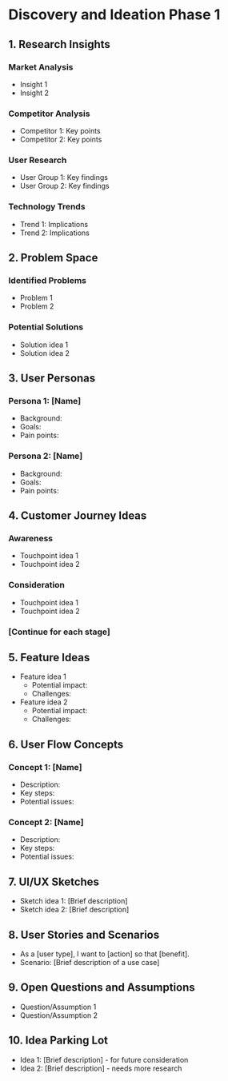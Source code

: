 # Discovery and Ideation Phase 1

## 1. Research Insights

### Market Analysis
- Insight 1
- Insight 2

### Competitor Analysis
- Competitor 1: Key points
- Competitor 2: Key points

### User Research
- User Group 1: Key findings
- User Group 2: Key findings

### Technology Trends
- Trend 1: Implications
- Trend 2: Implications

## 2. Problem Space

### Identified Problems
- Problem 1
- Problem 2

### Potential Solutions
- Solution idea 1
- Solution idea 2

## 3. User Personas

### Persona 1: [Name]
- Background:
- Goals:
- Pain points:

### Persona 2: [Name]
- Background:
- Goals:
- Pain points:

## 4. Customer Journey Ideas

### Awareness
- Touchpoint idea 1
- Touchpoint idea 2

### Consideration
- Touchpoint idea 1
- Touchpoint idea 2

### [Continue for each stage]

## 5. Feature Ideas
- Feature idea 1
  - Potential impact:
  - Challenges:
- Feature idea 2
  - Potential impact:
  - Challenges:

## 6. User Flow Concepts

### Concept 1: [Name]
- Description:
- Key steps:
- Potential issues:

### Concept 2: [Name]
- Description:
- Key steps:
- Potential issues:

## 7. UI/UX Sketches
- Sketch idea 1: [Brief description]
- Sketch idea 2: [Brief description]

## 8. User Stories and Scenarios
- As a [user type], I want to [action] so that [benefit].
- Scenario: [Brief description of a use case]

## 9. Open Questions and Assumptions
- Question/Assumption 1
- Question/Assumption 2

## 10. Idea Parking Lot
- Idea 1: [Brief description] - for future consideration
- Idea 2: [Brief description] - needs more research
